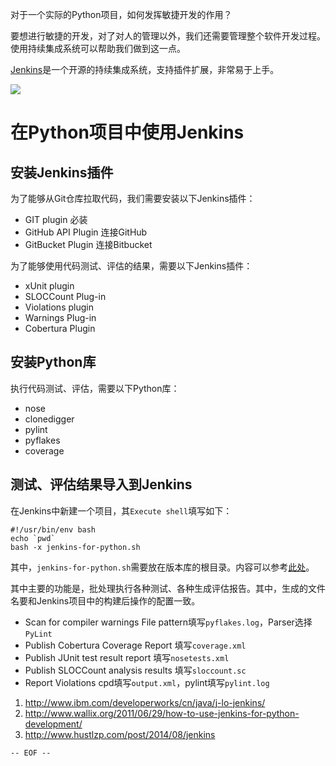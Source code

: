 对于一个实际的Python项目，如何发挥敏捷开发的作用？

<!--more-->

要想进行敏捷的开发，对了对人的管理以外，我们还需要管理整个软件开发过程。使用持续集成系统可以帮助我们做到这一点。

[Jenkins](http://jenkins-ci.org/)是一个开源的持续集成系统，支持插件扩展，非常易于上手。

![](jenkins-logo.png)

在Python项目中使用Jenkins
===

安装Jenkins插件
---

为了能够从Git仓库拉取代码，我们需要安装以下Jenkins插件：
- GIT plugin
必装
- GitHub API Plugin
连接GitHub
- GitBucket Plugin
连接Bitbucket

为了能够使用代码测试、评估的结果，需要以下Jenkins插件：
- xUnit plugin
- SLOCCount Plug-in
- Violations plugin
- Warnings Plug-in
- Cobertura Plugin

安装Python库
---

执行代码测试、评估，需要以下Python库：

- nose
- clonedigger
- pylint
- pyflakes
- coverage

测试、评估结果导入到Jenkins
---

在Jenkins中新建一个项目，其`Execute shell`填写如下：

```
#!/usr/bin/env bash
echo `pwd`
bash -x jenkins-for-python.sh
```

其中，`jenkins-for-python.sh`需要放在版本库的根目录。内容可以参考[此处](https://github.com/zhangxiaoyang/jenkins-test-repo)。

其中主要的功能是，批处理执行各种测试、各种生成评估报告。其中，生成的文件名要和Jenkins项目中的构建后操作的配置一致。

- Scan for compiler warnings
File pattern填写`pyflakes.log`，Parser选择`PyLint`
- Publish Cobertura Coverage Report
填写`coverage.xml`
- Publish JUnit test result report
填写`nosetests.xml`
- Publish SLOCCount analysis results
填写`sloccount.sc`
- Report Violations
cpd填写`output.xml`，pylint填写`pylint.log`

1. <http://www.ibm.com/developerworks/cn/java/j-lo-jenkins/>
2. <http://www.wallix.org/2011/06/29/how-to-use-jenkins-for-python-development/>
3. <http://www.hustlzp.com/post/2014/08/jenkins>

`-- EOF --`

